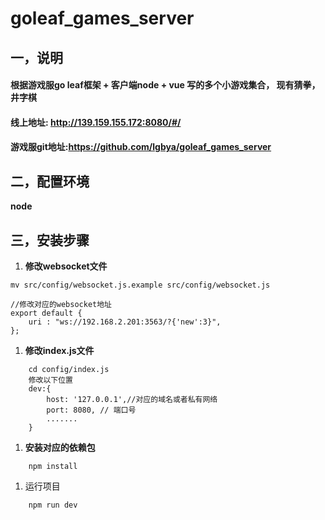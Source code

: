 # goleaf_games_server

## 一，说明
#### 根据游戏服go leaf框架 + 客户端node + vue 写的多个小游戏集合， 现有猜拳，井字棋
#### 线上地址: http://139.159.155.172:8080/#/
#### 游戏服git地址:https://github.com/lgbya/goleaf_games_server

## 二，配置环境
**node**

## 三，安装步骤

1. **修改websocket文件**
```
mv src/config/websocket.js.example src/config/websocket.js

//修改对应的websocket地址
export default {
    uri : "ws://192.168.2.201:3563/?{'new':3}",
};
```

1. **修改index.js文件**
```
    cd config/index.js
    修改以下位置
	dev:{
	    host: '127.0.0.1',//对应的域名或者私有网络
        port: 8080, // 端口号
        .......
	}
```

1. **安装对应的依赖包**
```
    npm install
```

1. 运行项目
```
    npm run dev
```
